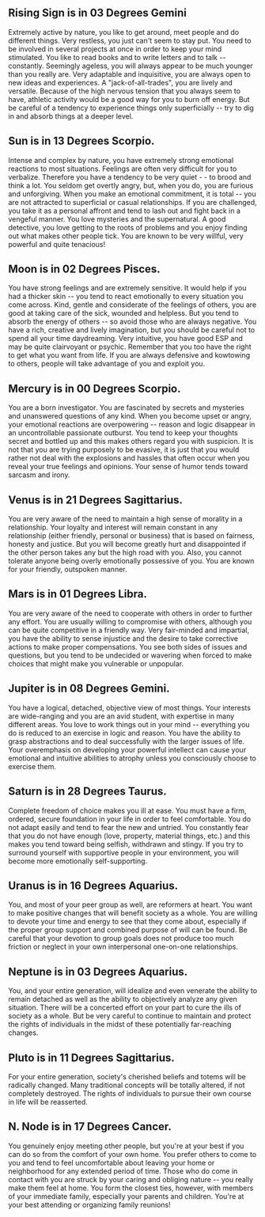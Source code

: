 ## Rising Sign is in 03 Degrees Gemini
Extremely active by nature, you like to get around, meet people and do different things. 
Very restless, you just can't seem to stay put. 
You need to be involved in several projects at once in order to keep your mind stimulated. 
You like to read books and to write letters and to talk -- constantly. 
Seemingly ageless, you will always appear to be much younger than you really are. 
Very adaptable and inquisitive, you are always open to new ideas and experiences. 
A "jack-of-all-trades", you are lively and versatile. 
Because of the high nervous tension that you always seem to have, athletic activity would be a good way for you to burn off energy. 
But be careful of a tendency to experience things only superficially -- try to dig in and absorb things at a deeper level.

## Sun is in 13 Degrees Scorpio.
Intense and complex by nature, you have extremely strong emotional reactions to most situations. 
Feelings are often very difficult for you to verbalize. 
Therefore you have a tendency to be very quiet - - to brood and think a lot. 
You seldom get overtly angry, but, when you do, you are furious and unforgiving. 
When you make an emotional commitment, it is total -- you are not attracted to superficial or casual relationships. 
If you are challenged, you take it as a personal affront and tend to lash out and fight back in a vengeful manner. 
You love mysteries and the supernatural. 
A good detective, you love getting to the roots of problems and you enjoy finding out what makes other people tick. 
You are known to be very willful, very powerful and quite tenacious!

## Moon is in 02 Degrees Pisces.
You have strong feelings and are extremely sensitive. 
It would help if you had a thicker skin -- you tend to react emotionally to every situation you come across. 
Kind, gentle and considerate of the feelings of others, you are good at taking care of the sick, wounded and helpless. 
But you tend to absorb the energy of others -- so avoid those who are always negative. 
You have a rich, creative and lively imagination, but you should be careful not to spend all your time daydreaming. 
Very intuitive, you have good ESP and may be quite clairvoyant or psychic. 
Remember that you too have the right to get what you want from life. 
If you are always defensive and kowtowing to others, people will take advantage of you and exploit you.

## Mercury is in 00 Degrees Scorpio.
You are a born investigator. 
You are fascinated by secrets and mysteries and unanswered questions of any kind. 
When you become upset or angry, your emotional reactions are overpowering -- reason and logic disappear in an uncontrollable passionate outburst. You tend to keep your thoughts secret and bottled up and this makes others regard you with suspicion. It is not that you are trying purposely to be evasive, it is just that you would rather not deal with the explosions and hassles that often occur when you reveal your true feelings and opinions. Your sense of humor tends toward sarcasm and irony.

## Venus is in 21 Degrees Sagittarius.
You are very aware of the need to maintain a high sense of morality in a relationship. Your loyalty and interest will remain constant in any relationship (either friendly, personal or business) that is based on fairness, honesty and justice. But you will become greatly hurt and disappointed if the other person takes any but the high road with you. Also, you cannot tolerate anyone being overly emotionally possessive of you. You are known for your friendly, outspoken manner.

## Mars is in 01 Degrees Libra.
You are very aware of the need to cooperate with others in order to further any effort. You are usually willing to compromise with others, although you can be quite competitive in a friendly way. Very fair-minded and impartial, you have the ability to sense injustice and the desire to take corrective actions to make proper compensations. You see both sides of issues and questions, but you tend to be undecided or wavering when forced to make choices that might make you vulnerable or unpopular.

## Jupiter is in 08 Degrees Gemini.
You have a logical, detached, objective view of most things. Your interests are wide-ranging and you are an avid student, with expertise in many different areas. You love to work things out in your mind -- everything you do is reduced to an exercise in logic and reason. You have the ability to grasp abstractions and to deal successfully with the larger issues of life. Your overemphasis on developing your powerful intellect can cause your emotional and intuitive abilities to atrophy unless you consciously choose to exercise them.

## Saturn is in 28 Degrees Taurus.
Complete freedom of choice makes you ill at ease. You must have a firm, ordered, secure foundation in your life in order to feel comfortable. You do not adapt easily and tend to fear the new and untried. You constantly fear that you do not have enough (love, property, material things, etc.) and this makes you tend toward being selfish, withdrawn and stingy. If you try to surround yourself with supportive people in your environment, you will become more emotionally self-supporting.

## Uranus is in 16 Degrees Aquarius.
You, and most of your peer group as well, are reformers at heart. You want to make positive changes that will benefit society as a whole. You are willing to devote your time and energy to see that they come about, especially if the proper group support and combined purpose of will can be found. Be careful that your devotion to group goals does not produce too much friction or neglect in your own interpersonal one-on-one relationships.

## Neptune is in 03 Degrees Aquarius.
You, and your entire generation, will idealize and even venerate the ability to remain detached as well as the ability to objectively analyze any given situation. There will be a concerted effort on your part to cure the ills of society as a whole. But be very careful to continue to maintain and protect the rights of individuals in the midst of these potentially far-reaching changes.

## Pluto is in 11 Degrees Sagittarius.
For your entire generation, society's cherished beliefs and totems will be radically changed. 
Many traditional concepts will be totally altered, if not completely destroyed. 
The rights of individuals to pursue their own course in life will be reasserted.

## N. Node is in 17 Degrees Cancer.
You genuinely enjoy meeting other people, but you're at your best if you can do so from the comfort of your own home. 
You prefer others to come to you and tend to feel uncomfortable about leaving your home or neighborhood for any extended period of time. 
Those who do come in contact with you are struck by your caring and obliging nature -- you really make them feel at home. 
You form the closest ties, however, with members of your immediate family, especially your parents and children. 
You're at your best attending or organizing family reunions!